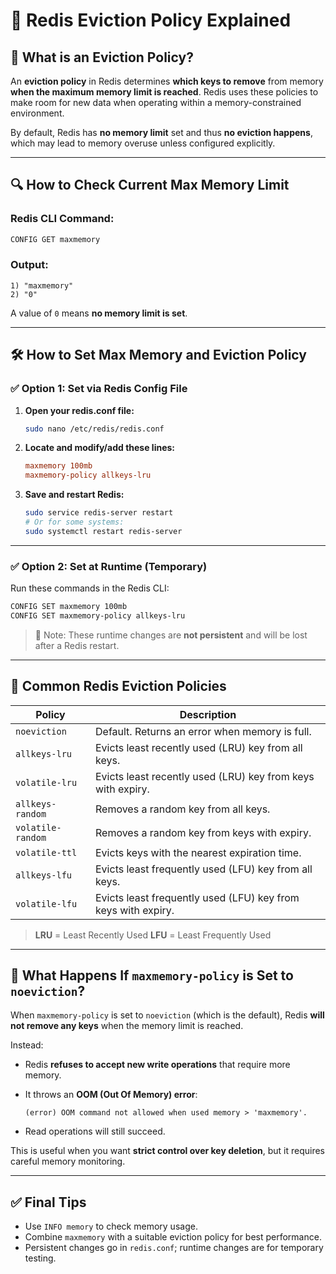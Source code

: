# 🔐 Redis Eviction Policy Explained

## 📌 What is an Eviction Policy?

An **eviction policy** in Redis determines **which keys to remove** from memory **when the maximum memory limit is reached**. Redis uses these policies to make room for new data when operating within a memory-constrained environment.

By default, Redis has **no memory limit** set and thus **no eviction happens**, which may lead to memory overuse unless configured explicitly.

---

## 🔍 How to Check Current Max Memory Limit

### Redis CLI Command:

```bash
CONFIG GET maxmemory
```

### Output:

```
1) "maxmemory"
2) "0"
```

A value of `0` means **no memory limit is set**.

---

## 🛠️ How to Set Max Memory and Eviction Policy

### ✅ Option 1: Set via Redis Config File

1. **Open your redis.conf file:**

   ```bash
   sudo nano /etc/redis/redis.conf
   ```

2. **Locate and modify/add these lines:**

   ```conf
   maxmemory 100mb
   maxmemory-policy allkeys-lru
   ```

3. **Save and restart Redis:**

   ```bash
   sudo service redis-server restart
   # Or for some systems:
   sudo systemctl restart redis-server
   ```

---

### ✅ Option 2: Set at Runtime (Temporary)

Run these commands in the Redis CLI:

```bash
CONFIG SET maxmemory 100mb
CONFIG SET maxmemory-policy allkeys-lru
```

> 🔁 Note: These runtime changes are **not persistent** and will be lost after a Redis restart.

---

## 📜 Common Redis Eviction Policies

| Policy            | Description                                                   |
| ----------------- | ------------------------------------------------------------- |
| `noeviction`      | Default. Returns an error when memory is full.                |
| `allkeys-lru`     | Evicts least recently used (LRU) key from all keys.           |
| `volatile-lru`    | Evicts least recently used (LRU) key from keys with expiry.   |
| `allkeys-random`  | Removes a random key from all keys.                           |
| `volatile-random` | Removes a random key from keys with expiry.                   |
| `volatile-ttl`    | Evicts keys with the nearest expiration time.                 |
| `allkeys-lfu`     | Evicts least frequently used (LFU) key from all keys.         |
| `volatile-lfu`    | Evicts least frequently used (LFU) key from keys with expiry. |

> **LRU** = Least Recently Used
> **LFU** = Least Frequently Used

---

## 🚫 What Happens If `maxmemory-policy` is Set to `noeviction`?

When `maxmemory-policy` is set to `noeviction` (which is the default), Redis **will not remove any keys** when the memory limit is reached.

Instead:

- Redis **refuses to accept new write operations** that require more memory.
- It throws an **OOM (Out Of Memory) error**:

  ```
  (error) OOM command not allowed when used memory > 'maxmemory'.
  ```

- Read operations will still succeed.

This is useful when you want **strict control over key deletion**, but it requires careful memory monitoring.

---

## ✅ Final Tips

- Use `INFO memory` to check memory usage.
- Combine `maxmemory` with a suitable eviction policy for best performance.
- Persistent changes go in `redis.conf`; runtime changes are for temporary testing.